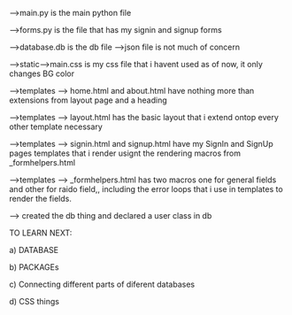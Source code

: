 -->main.py is the main python file 




-->forms.py is the file that has my signin and signup forms 




-->database.db is the db file -->json file is not much of concern 




-->static-->main.css is my css file that i havent used as of now, it only changes BG color 




-->templates --> home.html and about.html have nothing more than extensions from layout page and a heading 




-->templates --> layout.html has the basic layout that i extend ontop every other template necessary 




-->templates --> signin.html and signup.html have my SignIn and SignUp pages templates that i render usignt the rendering macros from _formhelpers.html 




-->templates --> _formhelpers.html has two macros one for general fields and other for raido field,, including the error loops that i use in templates to render the fields.




--> created the db thing and declared a user class in db





TO LEARN NEXT:

 a) DATABASE 

b) PACKAGEs 

c) Connecting different parts of diferent databases 

d) CSS things